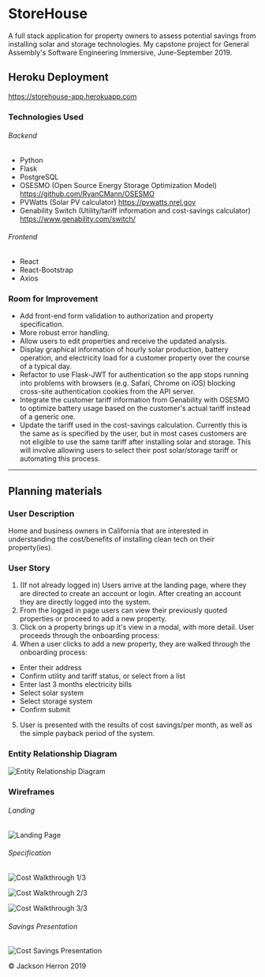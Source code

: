 # StoreHouse

A full stack application for property owners to assess potential savings from installing solar and storage technologies. My capstone project for General Assembly's Software Engineering Immersive, June-September 2019.

## Heroku Deployment

https://storehouse-app.herokuapp.com

### Technologies Used

###### Backend
- Python
- Flask
- PostgreSQL
- OSESMO (Open Source Energy Storage Optimization Model) https://github.com/RyanCMann/OSESMO
- PVWatts (Solar PV calculator) https://pvwatts.nrel.gov
- Genability Switch (Utility/tariff information and cost-savings calculator) https://www.genability.com/switch/

###### Frontend
- React
- React-Bootstrap
- Axios

### Room for Improvement

- Add front-end form validation to authorization and property specification.
- More robust error handling.
- Allow users to edit properties and receive the updated analysis.
- Display graphical information of hourly solar production, battery operation, and electricity load for a customer property over the course of a typical day.
- Refactor to use Flask-JWT for authentication so the app stops running into problems with browsers (e.g. Safari, Chrome on iOS) blocking cross-site authentication cookies from the API server.
- Integrate the customer tariff information from Genability with OSESMO to optimize battery usage based on the customer's actual tariff instead of a generic one.
- Update the tariff used in the cost-savings calculation. Currently this is the same as is specified by the user, but in most cases customers are not eligible to use the same tariff after installing solar and storage. This will involve allowing users to select their post solar/storage tariff or automating this process.

---

## Planning materials


### User Description

Home and business owners in California that are interested in understanding the cost/benefits of installing clean tech on their property(ies).


### User Story

1. (If not already logged in) Users arrive at the landing page, where they are directed to create an account or login. After creating an account they are directly logged into the system.
2. From the logged in page users can view their previously quoted properties or proceed to add a new property.
3. Click on a property brings up it's view in a modal, with more detail.
User proceeds through the onboarding process:
4. When a user clicks to add a new property, they are walked through the onboarding process:

- Enter their address
- Confirm utility and tariff status, or select from a list
- Enter last 3 months electricity bills
- Select solar system
- Select storage system
- Confirm submit

5. User is presented with the results of cost savings/per month, as well as the simple payback period of the system.

### Entity Relationship Diagram

![Entity Relationship Diagram](./assets/ERD.png)

### Wireframes

###### Landing

![Landing Page](./assets/Landing.png)

###### Specification

![Cost Walkthrough 1/3](./assets/Cost_Tool_1.png)

![Cost Walkthrough 2/3](./assets/Cost_Tool_2.png)

![Cost Walkthrough 3/3](./assets/Cost_Tool_3.png)

###### Savings Presentation

![Cost Savings Presentation](./assets/Cost_Tool_4.png)



&copy; Jackson Herron 2019
